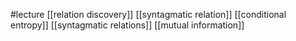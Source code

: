#lecture
[[relation discovery]]
[[syntagmatic relation]]
[[conditional entropy]]
[[syntagmatic relations]]
[[mutual information]]
